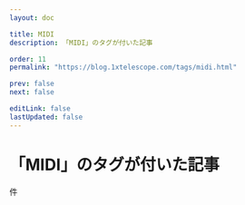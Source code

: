 ```yaml
---
layout: doc

title: MIDI
description: 「MIDI」のタグが付いた記事

order: 11
permalink: "https://blog.1xtelescope.com/tags/midi.html"

prev: false
next: false

editLink: false
lastUpdated: false
---
```


<script lang="ts" setup>
    import TaggedPostList   from "../.vitepress/components/TaggedPostList.vue"
    import PostCounter      from "../.vitepress/components/PostCounter.vue"
</script>

# 「MIDI」のタグが付いた記事

<span class="text-base"><PostCounter tag="midi" /></span>件

<TaggedPostList tag="midi" />
